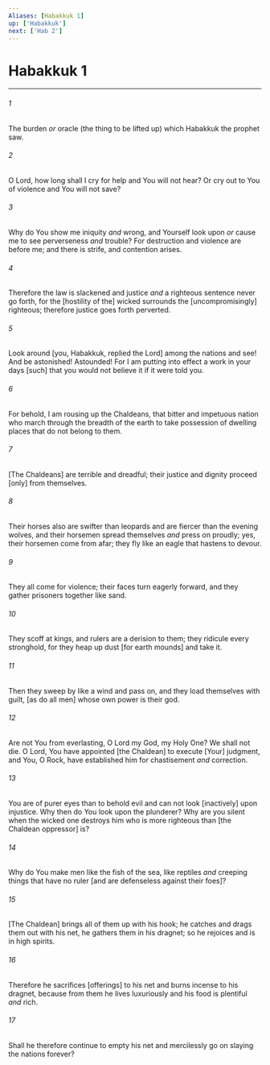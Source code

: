 ```yaml
---
Aliases: [Habakkuk 1]
up: ['Habakkuk']
next: ['Hab 2']
---
```

# Habakkuk 1

***














###### 1 






The burden _or_ oracle (the thing to be lifted up) which Habakkuk the prophet saw. 













###### 2 






O Lord, how long shall I cry for help and You will not hear? Or cry out to You of violence and You will not save? 













###### 3 






Why do You show me iniquity _and_ wrong, and Yourself look upon _or_ cause me to see perverseness _and_ trouble? For destruction and violence are before me; and there is strife, and contention arises. 













###### 4 






Therefore the law is slackened and justice _and_ a righteous sentence never go forth, for the [hostility of the] wicked surrounds the [uncompromisingly] righteous; therefore justice goes forth perverted. 













###### 5 






Look around [you, Habakkuk, replied the Lord] among the nations and see! And be astonished! Astounded! For I am putting into effect a work in your days [such] that you would not believe it if it were told you. 













###### 6 






For behold, I am rousing up the Chaldeans, that bitter and impetuous nation who march through the breadth of the earth to take possession of dwelling places that do not belong to them. 













###### 7 






[The Chaldeans] are terrible and dreadful; their justice and dignity proceed [only] from themselves. 













###### 8 






Their horses also are swifter than leopards and are fiercer than the evening wolves, and their horsemen spread themselves _and_ press on proudly; yes, their horsemen come from afar; they fly like an eagle that hastens to devour. 













###### 9 






They all come for violence; their faces turn eagerly forward, and they gather prisoners together like sand. 













###### 10 






They scoff at kings, and rulers are a derision to them; they ridicule every stronghold, for they heap up dust [for earth mounds] and take it. 













###### 11 






Then they sweep by like a wind and pass on, and they load themselves with guilt, [as do all men] whose own power is their god. 













###### 12 






Are not You from everlasting, O Lord my God, my Holy One? We shall not die. O Lord, You have appointed [the Chaldean] to execute [Your] judgment, and You, O Rock, have established him for chastisement _and_ correction. 













###### 13 






You are of purer eyes than to behold evil and can not look [inactively] upon injustice. Why then do You look upon the plunderer? Why are you silent when the wicked one destroys him who is more righteous than [the Chaldean oppressor] is? 













###### 14 






Why do You make men like the fish of the sea, like reptiles _and_ creeping things that have no ruler [and are defenseless against their foes]? 













###### 15 






[The Chaldean] brings all of them up with his hook; he catches and drags them out with his net, he gathers them in his dragnet; so he rejoices and is in high spirits. 













###### 16 






Therefore he sacrifices [offerings] to his net and burns incense to his dragnet, because from them he lives luxuriously and his food is plentiful _and_ rich. 













###### 17 






Shall he therefore continue to empty his net and mercilessly go on slaying the nations forever?
